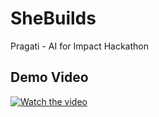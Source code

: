 # SheBuilds
Pragati - AI for Impact Hackathon

## Demo Video
[![Watch the video](https://img.youtube.com/vi/ccQX6z1IF1U/maxresdefault.jpg)](https://www.youtube.com/watch?v=ccQX6z1IF1U)

